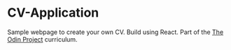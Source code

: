 # CV-Application

Sample webpage to create your own CV. Build using React.
Part of the <a href="https://www.theodinproject.com">The Odin Project</a> curriculum.
